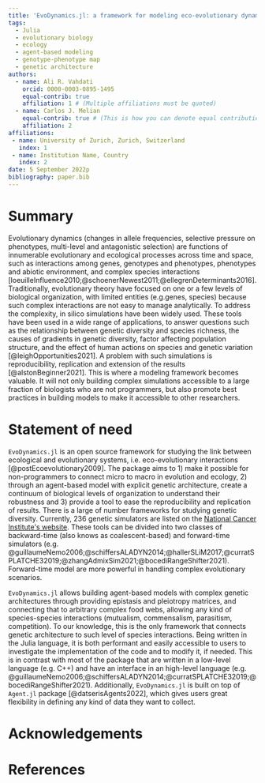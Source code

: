 ```yaml
---
title: 'EvoDynamics.jl: a framework for modeling eco-evolutionary dynamics'
tags:
  - Julia
  - evolutionary biology
  - ecology
  - agent-based modeling
  - genotype-phenotype map
  - genetic architecture
authors:
  - name: Ali R. Vahdati
    orcid: 0000-0003-0895-1495
    equal-contrib: true
    affiliation: 1 # (Multiple affiliations must be quoted)
  - name: Carlos J. Melian
    equal-contrib: true # (This is how you can denote equal contributions between multiple authors)
    affiliation: 2
affiliations:
 - name: University of Zurich, Zurich, Switzerland
   index: 1
 - name: Institution Name, Country
   index: 2
date: 5 September 2022p
bibliography: paper.bib
---
```


# Summary

Evolutionary dynamics (changes in allele frequencies, selective pressure on phenotypes, multi-level and antagonistic selection) are functions of innumerable evolutionary and ecological processes across time and space, such as interactions among genes, genotypes and phenotypes, phenotypes and abiotic environment, and complex species interactions [loeuilleInfluence2010;@schoenerNewest2011;@ellegrenDeterminants2016].
Traditionally, evolutionary theory have focused on one or a few levels of biological organization, with limited entities (e.g.genes, species) because such complex interactions are not easy to manage analytically.
To address the complexity, in silico simulations have been widely used.
These tools have been used in a wide range of applications, to answer questions such as the relationship between genetic diversity and species richness, the causes of gradients in genetic diversity, factor affecting population structure, and the effect of human actions on species and genetic variation [@leighOpportunities2021].
A problem with such simulations is reproducibility, replication and extension of the results [@alstonBeginner2021].
This is where a modeling framework becomes valuable. It will not only building complex simulations accessible to a large fraction of biologists who are not programmers, but also promote best practices in building models to make it accessible to other researchers. 

# Statement of need

`EvoDynamics.jl` is an open source framework for studying the link between ecological and evolutionary systems, i.e. eco-evolutionary interactions [@postEcoevolutionary2009].
The package aims to 1) make it possible for non-programmers to connect micro to macro in evolution and ecology, 2) through an agent-based model with explicit genetic architecture, create a continuum of biological levels of organization to understand their robustness and 3) provide a tool to ease the reproducibility and replication of results.
There is a large of number frameworks for studying genetic diversity. Currently, 236 genetic simulators are listed on the [National Cancer Institute's website](https://surveillance.cancer.gov/genetic-simulation-resources/packages/). These tools can be divided into two classes of backward-time (also knows as coalescent-based) and forward-time simulators (e.g. @guillaumeNemo2006;@schiffersALADYN2014;@hallerSLiM2017;@curratSPLATCHE32019;@zhangAdmixSim2021;@bocediRangeShifter2021).
Forward-time model are more powerful in handling complex evolutionary scenarios.

`EvoDynamics.jl` allows building agent-based models with complex genetic architectures through providing epistasis and pleiotropy matrices, and connecting that to arbitrary complex food webs, allowing any kind of species-species interactions (mutualism, commensalism, parasitism, competition). To our knowledge, this is the only framework that connects genetic architecture to such level of species interactions.
Being written in the Julia language, it is both performant and easily accessible to users to investigate the implementation of the code and to modify it, if needed. This is in contrast with most of the package that are written in a low-level language (e.g. C++) and have an interface in an high-level language (e.g. @guillaumeNemo2006;@schiffersALADYN2014;@curratSPLATCHE32019;@bocediRangeShifter2021).
Additionally, `EvoDynamics.jl` is built on top of `Agent.jl` package [@datserisAgents2022], which gives users great flexibility in defining any kind of data they want to collect.

# Acknowledgements


# References

